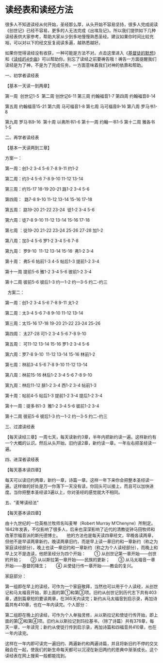 # 读经表和读经方法



<p>很多人不知道读经从何开始，圣经那么厚，从头开始不容易坚持，很多人完成阅读《创世记》已经不容易，更多的人无法完成《出埃及记》。所以我们提供如下几种读经表供大家参考，帮助大家从少到多地慢慢熟悉圣经。建议如果你时间比较充裕，可以对以下的经文反复阅读多遍，越熟悉越好。</p>

<p>如果你觉得读经没有收获，一种可能是方法不对。点击这里进入《<a href="/node/12849">基督徒的默想</a>》和《<a href="/node/26646">读经的4步曲</a>》可以帮助你。别忘了读经之前要祷告哦！祷告一方面提醒我们读经是为了神，不是为了完成任务，一方面意味着我们对神的依靠和帮助。</p>

<p>一、初学者读经表</p>

<p>【基本一天读一到两章】</p>

<p>第一周 &nbsp;创世记1-5 &nbsp;第二周&nbsp;创世记6-11 第三周&nbsp;约翰福音1-7 第四周&nbsp;约翰福音8-14</p>

<p>第五周&nbsp;约翰福音15-21 第六周 马可福音1-8&nbsp;第七周 马可福音9-16&nbsp;第八周 罗马书1-8&nbsp;</p>

<p>第九周&nbsp;罗马书9-16 &nbsp;第十周 以弗所书1-6 第十一周 约翰一书1-5 第十二周 雅各书1-5</p>

<p>二、再学者读经表</p>

<p>【基本一天读两到三章】</p>

<p>方案一：</p>

<p>第一周：创1-2 3-4 5-6 7-8 9-11 约1-2</p>

<p>第二周：约3-4 5-6 7-8 9-10 11-12 13-14</p>

<p>第三周：约15-17&nbsp;18-19 20-21 路1-2&nbsp;3-4 5-6</p>

<p>第四周：&nbsp; 路7-8 9-10 11-12&nbsp;13-14 15-16 17-18&nbsp;</p>

<p>第五周： 路19-20 21-22 23-24&nbsp; 徒1-2 3-4 5-6</p>

<p>第六周：徒7-8 9-10 11-12 13-14 15-16 17-18</p>

<p>第七周 ：徒19-20&nbsp;21-22 23-24 25-26 27-28 加1-2</p>

<p>第八周：加3-4 5-6 罗1-2 3-4 5-6 7-8</p>

<p>第九周： 罗9-10&nbsp;&nbsp;11-12 13-14 15-16&nbsp;&nbsp;弗1-2 3-4&nbsp;</p>

<p>第十周： 弗5-6 帖前1-3 4-5 帖后1-3 提前1-2 3-4</p>

<p>第十一周 提前5-6 雅1-2 3-4 5-6&nbsp;彼前1-2 3-4 &nbsp;</p>

<p>第十二周 彼前5-6 彼后1-3 约一1-2 约一3-5&nbsp;约二-约三</p>

<p>&nbsp; 方案二：</p>

<p>第一周：创1-2 3-4 5-6 7-8 9-11&nbsp;太1-2&nbsp;</p>

<p>第二周：太3-4&nbsp;5-6 7-8 9-10&nbsp;11-12&nbsp;13-14</p>

<p>第三周：太15-16 17-18 19-20 21-22 23-24 25-26</p>

<p>第四周： 太27-28 可1-2 3-4 5-6 7-8 9-10</p>

<p>第五周： 可11-12 13-14 15-16&nbsp;罗1-2 3-4&nbsp;5-6</p>

<p>第六周：罗7-8 9-10&nbsp;&nbsp;11-12 13-14 15-16 林前1-2</p>

<p>第七周：林前3-4 5-6 7-8 9-10 11-12 13-14</p>

<p>第八周：林前15-16 林后1-2 3-4 5-6 7-8 9-10</p>

<p>第九周：林后11-12 腓1-2 3-4&nbsp;西1-2 3-4&nbsp;帖前1-3</p>

<p>第十周：帖前4-5 帖后1-3 提前1-2 3-4 提后1-2 3-4</p>

<p>第十一周：提多书1-3&nbsp;&nbsp;雅1-2 3-4 5-6&nbsp;彼前1-2 3-4 &nbsp;</p>

<p>第十二周 彼前5-6 彼后1-3 约一1-2 约一3-5&nbsp;约二-约三</p>

<p>三、过渡读经表</p>

<p>【每天读经三章】一周七天，每天读新约3章，半年内把新约读一遍。这样新约有一个大概的认识。然后从头开始，旧约读2章，新约读一章，一年左右把圣经读一遍。</p>

<p>四、进深者读经表</p>

<p>【每天基本读四章】</p>

<p>每天可以读旧约两章，新约一章，诗篇一章。这样一年下来你会把整本圣经读一遍。这样做的好处是万一你落下一天没有读，你回头可以接上，而且可以加快进度。当你把整本圣经读3遍以上，你对圣经的感觉就大不相同。</p>

<p>五、“麦琴读经法”</p>

<p>【每天基本读四章】</p>

<p>由十九世纪的一位英格兰牧师名叫麦琴（Robert Murray M’Chenyne）所制定。1842年发表，不仅影响了很多人，后来也深深影响了近代的清教徒钟马田牧师和改革宗福音派的斯托德博士。　　他的方法也是每天读四章经文，早晚各读两章，但他不是早读两章新约，晚读两章旧约，而是早上读一章旧约和一章新约（称之为家庭读经部分），晚上也读一章旧约和一章新约（称之为个人读经部分），而晚上和早上又不是连读，他把圣经分为四个开始：　　① 从创世记第一章开始——创世的开始；　　② 从以斯拉第一章开始——民族的更新；　　③ 从马太福音一章开始——基督的降生；　　④ 从使徒行传一章开始——教会的复兴。</p>

<p>家庭部分：</p>

<p>第一组即在早上的读经，可作为一个家庭敬拜，当然也可以用于个人读经，从创世记和马太福音开始，即上面的第①和第③项。旧约从创世记到历代志下共有403章，遇到篇章短的要读两章，在365天内读完；新约从马太福音到启示录，再加诗篇共有410章，也在一年内读完。个人部分：</p>

<p>第二组即在晚上的读经，可作为个人单独灵修，从以斯拉记和使徒行传开始，即上面的第②和第④项。旧约从以斯拉记到玛拉基书，（除了诗篇）共有376章，每天一章，一年读完；新约从使徒行传到启示录，再加诗篇和四福音共410章，也在一年内读完。</p>

<p>这样在一年内即可读完一遍旧约、两遍新约和两遍诗篇，并且将新旧约不停的交叉融会在一起，使我们的新生命每天都可以沉浸在新旧两约的恩典中渐渐成长。这个读经表在网上搜索一般都能找到。</p>